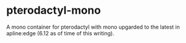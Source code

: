 # pterodactyl-mono

A mono container for pterodactyl with mono upgarded to the latest in apline:edge (6.12 as of time of this writing).
